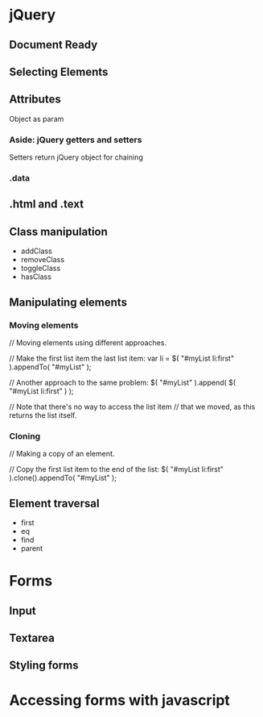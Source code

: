 # jQuery

## Document Ready

## Selecting Elements


## Attributes
Object as param

### Aside: jQuery getters and setters

Setters return jQuery object for chaining

### .data

## .html and .text

## Class manipulation

* addClass
* removeClass
* toggleClass
* hasClass

## Manipulating elements
### Moving elements
// Moving elements using different approaches.
 
// Make the first list item the last list item:
var li = $( "#myList li:first" ).appendTo( "#myList" );
 
// Another approach to the same problem:
$( "#myList" ).append( $( "#myList li:first" ) );
 
// Note that there's no way to access the list item
// that we moved, as this returns the list itself.

### Cloning
// Making a copy of an element.
 
// Copy the first list item to the end of the list:
$( "#myList li:first" ).clone().appendTo( "#myList" );

## Element traversal

* first
* eq
* find
* parent

# Forms

## Input
## Textarea
## Styling forms


# Accessing forms with javascript
